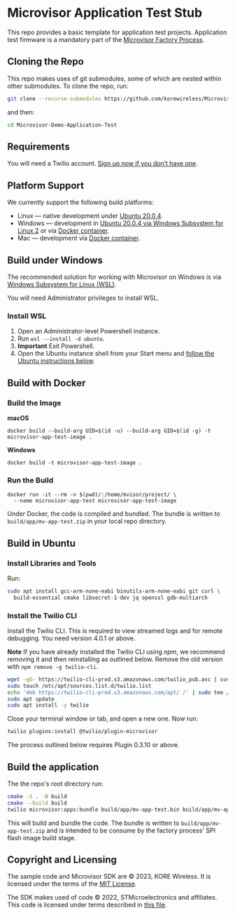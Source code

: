 # Microvisor Application Test Stub

This repo provides a basic template for application test projects. Application test firmware is a mandatory part of the [Microvisor Factory Process](https://www.twilio.com/docs/iot/microvisor/manufacturing).

## Cloning the Repo

This repo makes uses of git submodules, some of which are nested within other submodules. To clone the repo, run:

```bash
git clone --recurse-submodules https://github.com/korewireless/Microvisor-Demo-Application-Test.git
```

and then:

```bash
cd Microvisor-Demo-Application-Test
```

## Requirements

You will need a Twilio account. [Sign up now if you don’t have one](https://www.twilio.com/try-twilio).

## Platform Support

We currently support the following build platforms:

* Linux — native development under [Ubuntu 20.0.4](#build-in-ubuntu).
* Windows — development in [Ubuntu 20.0.4 via Windows Subsystem for Linux 2](#build-under-windows) or via [Docker container](#build-with-docker).
* Mac — development via [Docker container](#build-with-docker).

## Build under Windows

The recommended solution for working with Microvisor on Windows is via [Windows Subsystem for Linux (WSL)](https://learn.microsoft.com/en-us/windows/wsl/install).

You will need Administrator privileges to install WSL.

### Install WSL

1. Open an Administrator-level Powershell instance.
1. Run `wsl --install -d ubuntu`.
1. **Important** Exit Powershell.
1. Open the Ubuntu instance shell from your Start menu and [follow the Ubuntu instructions below](#build-in-ubuntu).

## Build with Docker

### Build the Image

**macOS**

```shell
docker build --build-arg UID=$(id -u) --build-arg GID=$(id -g) -t microvisor-app-test-image .
```

**Windows**

```shell
docker build -t microvisor-app-test-image .
```

### Run the Build

```shell
docker run -it --rm -v $(pwd)/:/home/mvisor/project/ \
  --name microvisor-app-test microvisor-app-test-image
```

Under Docker, the code is compiled and bundled. The bundle is written to `build/app/mv-app-test.zip` in your local repo directory.

## Build in Ubuntu

### Install Libraries and Tools

Run:

```bash
sudo apt install gcc-arm-none-eabi binutils-arm-none-eabi git curl \
  build-essential cmake libsecret-1-dev jq openssl gdb-multiarch
```

### Install the Twilio CLI

Install the Twilio CLI. This is required to view streamed logs and for remote debugging. You need version 4.0.1 or above.

**Note** If you have already installed the Twilio CLI using *npm*, we recommend removing it and then reinstalling as outlined below. Remove the old version with `npm remove -g twilio-cli`.

```bash
wget -qO- https://twilio-cli-prod.s3.amazonaws.com/twilio_pub.asc | sudo apt-key add -
sudo touch /etc/apt/sources.list.d/twilio.list
echo 'deb https://twilio-cli-prod.s3.amazonaws.com/apt/ /' | sudo tee /etc/apt/sources.list.d/twilio.list
sudo apt update
sudo apt install -y twilio
```

Close your terminal window or tab, and open a new one. Now run:

```bash
twilio plugins:install @twilio/plugin-microvisor
```

The process outlined below requires Plugin 0.3.10 or above.

## Build the application

The the repo's root directory run:

```bash
cmake -S . -B build
cmake --build build
twilio microvisor:apps:bundle build/app/mv-app-test.bin build/app/mv-app-test.zip
```

This will build and bundle the code. The bundle is written to `build/app/mv-app-test.zip` and is intended to be consume by the factory process' SPI flash image build stage.

## Copyright and Licensing

The sample code and Microvisor SDK are © 2023, KORE Wireless. It is licensed under the terms of the [MIT License](./LICENSE.md).

The SDK makes used of code © 2022, STMicroelectronics and affiliates. This code is licensed under terms described in [this file](https://github.com/twilio/twilio-microvisor-hal-stm32u5/blob/main/LICENSE-STM32CubeU5.md).
